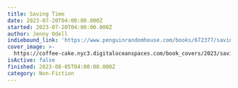 ```yaml
---
title: Saving Time
date: 2023-07-20T04:00:00.000Z
started: 2023-07-20T04:00:00.000Z
author: Jenny Odell
indiebound_link: 'https://www.penguinrandomhouse.com/books/672377/saving-time-by-jenny-odell/'
cover_image: >-
  https://coffee-cake.nyc3.digitaloceanspaces.com/book_covers/2023/saving-time.jpeg
isActive: false
finished: 2023-08-05T04:00:00.000Z
category: Non-Fiction
---
```


